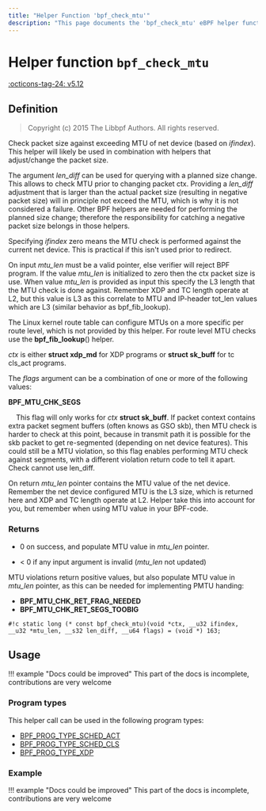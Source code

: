 ```yaml
---
title: "Helper Function 'bpf_check_mtu'"
description: "This page documents the 'bpf_check_mtu' eBPF helper function, including its definition, usage, program types that can use it, and examples."
---
```

# Helper function `bpf_check_mtu`

<!-- [FEATURE_TAG](bpf_check_mtu) -->
[:octicons-tag-24: v5.12](https://github.com/torvalds/linux/commit/34b2021cc61642d61c3cf943d9e71925b827941b)
<!-- [/FEATURE_TAG] -->

## Definition

> Copyright (c) 2015 The Libbpf Authors. All rights reserved.


<!-- [HELPER_FUNC_DEF] -->
Check packet size against exceeding MTU of net device (based on _ifindex_).  This helper will likely be used in combination with helpers that adjust/change the packet size.

The argument _len_diff_ can be used for querying with a planned size change. This allows to check MTU prior to changing packet ctx. Providing a _len_diff_ adjustment that is larger than the actual packet size (resulting in negative packet size) will in principle not exceed the MTU, which is why it is not considered a failure.  Other BPF helpers are needed for performing the planned size change; therefore the responsibility for catching a negative packet size belongs in those helpers.

Specifying _ifindex_ zero means the MTU check is performed against the current net device.  This is practical if this isn't used prior to redirect.

On input _mtu_len_ must be a valid pointer, else verifier will reject BPF program.  If the value _mtu_len_ is initialized to zero then the ctx packet size is use.  When value _mtu_len_ is provided as input this specify the L3 length that the MTU check is done against. Remember XDP and TC length operate at L2, but this value is L3 as this correlate to MTU and IP-header tot_len values which are L3 (similar behavior as bpf_fib_lookup).

The Linux kernel route table can configure MTUs on a more specific per route level, which is not provided by this helper. For route level MTU checks use the **bpf_fib_lookup**() helper.

_ctx_ is either **struct xdp_md** for XDP programs or **struct sk_buff** for tc cls_act programs.

The _flags_ argument can be a combination of one or more of the following values:

**BPF_MTU_CHK_SEGS**

&nbsp;&nbsp;&nbsp;&nbsp;This flag will only works for _ctx_ **struct sk_buff**. If packet context contains extra packet segment buffers (often knows as GSO skb), then MTU check is harder to check at this point, because in transmit path it is possible for the skb packet to get re-segmented (depending on net device features).  This could still be a MTU violation, so this flag enables performing MTU check against segments, with a different violation return code to tell it apart. Check cannot use len_diff.

On return _mtu_len_ pointer contains the MTU value of the net device.  Remember the net device configured MTU is the L3 size, which is returned here and XDP and TC length operate at L2. Helper take this into account for you, but remember when using MTU value in your BPF-code.



### Returns

* 0 on success, and populate MTU value in _mtu_len_ pointer.


* < 0 if any input argument is invalid (_mtu_len_ not updated)


MTU violations return positive values, but also populate MTU value in _mtu_len_ pointer, as this can be needed for implementing PMTU handing:

* **BPF_MTU_CHK_RET_FRAG_NEEDED**
* **BPF_MTU_CHK_RET_SEGS_TOOBIG**


`#!c static long (* const bpf_check_mtu)(void *ctx, __u32 ifindex, __u32 *mtu_len, __s32 len_diff, __u64 flags) = (void *) 163;`
<!-- [/HELPER_FUNC_DEF] -->

## Usage

!!! example "Docs could be improved"
    This part of the docs is incomplete, contributions are very welcome

### Program types

This helper call can be used in the following program types:

<!-- DO NOT EDIT MANUALLY -->
<!-- [HELPER_FUNC_PROG_REF] -->
 * [BPF_PROG_TYPE_SCHED_ACT](../program-type/BPF_PROG_TYPE_SCHED_ACT.md)
 * [BPF_PROG_TYPE_SCHED_CLS](../program-type/BPF_PROG_TYPE_SCHED_CLS.md)
 * [BPF_PROG_TYPE_XDP](../program-type/BPF_PROG_TYPE_XDP.md)
<!-- [/HELPER_FUNC_PROG_REF] -->

### Example

!!! example "Docs could be improved"
    This part of the docs is incomplete, contributions are very welcome
